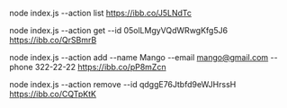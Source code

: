 
node index.js --action list 
https://ibb.co/J5LNdTc


node index.js --action get --id 05olLMgyVQdWRwgKfg5J6 
 https://ibb.co/QrSBmrB


node index.js --action add --name Mango --email mango@gmail.com --phone 322-22-22
https://ibb.co/pP8mZcn


node index.js --action remove --id qdggE76Jtbfd9eWJHrssH
https://ibb.co/CQTpKtK




